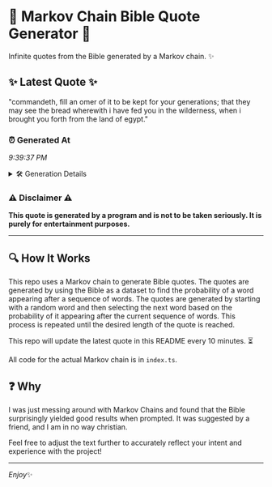 # 📖 Markov Chain Bible Quote Generator 📖

Infinite quotes from the Bible generated by a Markov chain. ✨

## ✨ Latest Quote ✨
"commandeth, fill an omer of it to be kept for your generations; that they may see the bread wherewith i have fed you in the wilderness, when i brought you forth from the land of egypt."

### ⏰ Generated At
*9:39:37 PM*

<details>
    <summary>🛠️ Generation Details</summary>
    <p>
        <strong>🌱 Seed:</strong> commandeth,<br>
        <strong>🔄 Iterations:</strong> 35<br>
        <strong>📜 Context History:</strong><br>[ commandeth, ]: fill<br>[ commandeth,, fill ]: an<br>[ commandeth,, fill, an ]: omer<br>[ commandeth,, fill, an, omer ]: of<br>[ commandeth,, fill, an, omer, of ]: it<br>[ commandeth,, fill, an, omer, of, it ]: to<br>[ fill, an, omer, of, it, to ]: be<br>[ an, omer, of, it, to, be ]: kept<br>[ omer, of, it, to, be, kept ]: for<br>[ of, it, to, be, kept, for ]: your<br>[ it, to, be, kept, for, your ]: generations;<br>[ to, be, kept, for, your, generations; ]: that<br>[ be, kept, for, your, generations;, that ]: they<br>[ kept, for, your, generations;, that, they ]: may<br>[ for, your, generations;, that, they, may ]: see<br>[ your, generations;, that, they, may, see ]: the<br>[ generations;, that, they, may, see, the ]: bread<br>[ that, they, may, see, the, bread ]: wherewith<br>[ they, may, see, the, bread, wherewith ]: i<br>[ may, see, the, bread, wherewith, i ]: have<br>[ see, the, bread, wherewith, i, have ]: fed<br>[ the, bread, wherewith, i, have, fed ]: you<br>[ bread, wherewith, i, have, fed, you ]: in<br>[ wherewith, i, have, fed, you, in ]: the<br>[ i, have, fed, you, in, the ]: wilderness,<br>[ have, fed, you, in, the, wilderness, ]: when<br>[ fed, you, in, the, wilderness,, when ]: i<br>[ you, in, the, wilderness,, when, i ]: brought<br>[ in, the, wilderness,, when, i, brought ]: you<br>[ the, wilderness,, when, i, brought, you ]: forth<br>[ wilderness,, when, i, brought, you, forth ]: from<br>[ when, i, brought, you, forth, from ]: the<br>[ i, brought, you, forth, from, the ]: land<br>[ brought, you, forth, from, the, land ]: of<br>[ you, forth, from, the, land, of ]: egypt.<br>
    </p>
</details>

### ⚠️ Disclaimer ⚠️
**This quote is generated by a program and is not to be taken seriously. It is purely for entertainment purposes.**

---

## 🔍 How It Works

This repo uses a Markov chain to generate Bible quotes. The quotes are generated by using the Bible as a dataset to find the probability of a word appearing after a sequence of words. The quotes are generated by starting with a random word and then selecting the next word based on the probability of it appearing after the current sequence of words. This process is repeated until the desired length of the quote is reached.

This repo will update the latest quote in this README every 10 minutes. ⏳

All code for the actual Markov chain is in `index.ts`.

## ❓ Why

I was just messing around with Markov Chains and found that the Bible surprisingly yielded good results when prompted. 
It was suggested by a friend, and I am in no way christian.

Feel free to adjust the text further to accurately reflect your intent and experience with the project!

---

*Enjoy*✨
